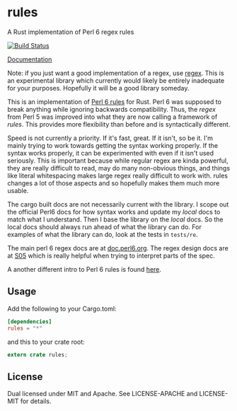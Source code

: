 # rules

A Rust implementation of Perl 6 regex rules

[![Build Status](https://travis-ci.org/mdinger/rules.svg?branch=master)](https://travis-ci.org/mdinger/rules)

[Documentation](http://mdinger.github.io/rules/)

Note: if you just want a good implementation of a regex, use
[regex](https://crates.io/crates/regex). This is an experimental library which
currently would likely be entirely inadequate for your purposes. Hopefully it
will be a good library someday.

This is an implementation of
[Perl 6 rules](http://en.wikipedia.org/wiki/Perl_6_rules) for Rust. Perl 6
was supposed to break anything while ignoring backwards compatibility. Thus, the
*regex* from Perl 5 was improved into what they are now calling a framework of
*rules*. This provides more flexibility than before and is syntactically different.

Speed is not currently a priority. If it's fast, great. If it isn't, so be it. I'm
mainly trying to work towards getting the syntax working properly. If the syntax
works properly, it can be experimented with even if it isn't used seriously. This
is important because while regular regex are kinda powerful, they are really
difficult to read, may do many non-obvious things, and things like literal whitespacing
makes large regex really difficult to work with. rules changes a lot of those aspects
and so hopefully makes them much more usable.

The cargo built docs are not necessarily current with the library. I scope out the
official Perl6 docs for how syntax works and update my *local* docs to match what I
understand. Then I base the library on the *local* docs. So the local docs should
always run ahead of what the library can do. For examples of what the library can
do, look at the tests in `tests/re`.

The main perl 6 regex docs are at
[doc.perl6.org](http://doc.perl6.org/language/regexes).
The regex design docs are at [S05](http://design.perl6.org/S05.html) which is really
helpful when trying to interpret parts of the spec.

A another different intro to Perl 6 rules is found
[here](https://github.com/perlpilot/perl6-docs/blob/master/intro/p6-regex-intro.pod).

## Usage

Add the following to your Cargo.toml:

```toml
[dependencies]
rules = "*"
```

and this to your crate root:

```rust
extern crate rules;
```

## License
Dual licensed under MIT and Apache. See LICENSE-APACHE and LICENSE-MIT for details.
